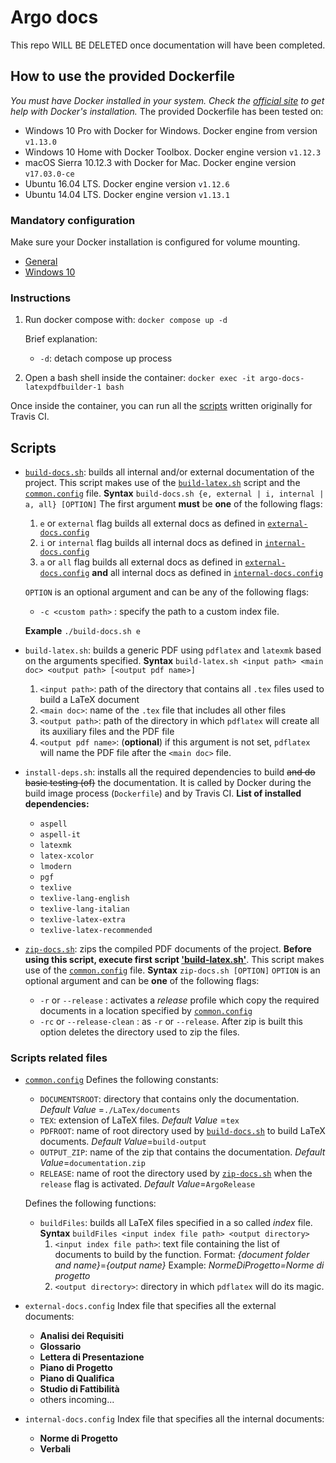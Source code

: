 # Argo docs

This repo WILL BE DELETED once documentation will have been completed.

## <a name="howto"></a>How to use the provided Dockerfile

*You must have Docker installed in your system. Check the  [official site](https://www.docker.com/products/overview) to get help with Docker's installation.*
The provided Dockerfile has been tested on:
-  Windows 10 Pro with Docker for Windows. Docker engine from version `v1.13.0`
-  Windows 10 Home with Docker Toolbox. Docker engine version `v1.12.3`
-  macOS Sierra 10.12.3 with Docker for Mac. Docker engine version `v17.03.0-ce`
-  Ubuntu 16.04 LTS. Docker engine version `v1.12.6`
-  Ubuntu 14.04 LTS. Docker engine version `v1.13.1`

### <a name="mandatoryconf">Mandatory configuration</a>

Make sure your Docker installation is configured for volume mounting.
-   [General](https://docs.docker.com/engine/tutorials/dockervolumes/)
-   [Windows 10](https://blogs.msdn.microsoft.com/stevelasker/2016/06/14/configuring-docker-for-windows-volumes/)

### <a name="instruction">Instructions</a>

1.  Run docker compose with:
    `docker compose up -d`

    Brief explanation:
    -   `-d`: detach compose up process

2. Open a bash shell inside the container:
    `docker exec -it argo-docs-latexpdfbuilder-1 bash`

Once inside the container, you can run all the [scripts](#scripts) written originally for Travis CI.

## <a name="scripts">Scripts</a>

-   <a name="bdocs">[`build-docs.sh`](build-docs.sh)</a>: builds all internal and/or external documentation of the project. This script makes use of the [`build-latex.sh`](#blatex) script and the  [`common.config`](#commonconf) file.
    **Syntax**
    `build-docs.sh {e, external | i, internal | a, all} [OPTION]`
    The first argument **must** be **one** of the following flags:
    1.  `e` or `external` flag builds all external docs as defined in [`external-docs.config`](#externaldocsconf)
    2.  `i` or `internal` flag builds all internal docs as defined in [`internal-docs.config`](#internaldocsconf)
    3.  `a` or `all` flag builds all external docs as defined in [`external-docs.config`](#externaldocsconf) **and** all internal docs as defined in [`internal-docs.config`](#internaldocsconf)

    `OPTION` is an optional argument and can be any of the following flags:
    -   `-c <custom path>` : specify the path to a custom index file.

    **Example**
    `./build-docs.sh e`

-   <a name="blatex">`build-latex.sh`</a>: builds a generic PDF using `pdflatex` and `latexmk` based on the arguments specified.
    **Syntax**
    `build-latex.sh <input path> <main doc> <output path> [<output pdf name>]`
    1.  `<input path>`: path of the directory that contains all `.tex` files used to build a LaTeX document
    2.  `<main doc>`: name of the `.tex` file that includes all other files
    3.  `<output path>`: path of the directory in which `pdflatex` will create all its auxiliary files and the PDF file
    4.  `<output pdf name>`: (**optional**) if this argument is not set, `pdflatex` will name the PDF file after the `<main doc>` file.

-   <a name="installdeps">`install-deps.sh`</a>: installs all the required dependencies to build ~~and do basic testing (of)~~ the documentation. It is called by Docker during the build image process (`Dockerfile`) and by Travis CI.
    **List of installed dependencies:**
    -   `aspell`
    -   `aspell-it`
    -   `latexmk`
    -   `latex-xcolor`
    -   `lmodern`
    -   `pgf`
    -   `texlive`
    -   `texlive-lang-english`
    -   `texlive-lang-italian`
    -   `texlive-latex-extra`
    -   `texlive-latex-recommended`

-   <a name="zipdocs">[`zip-docs.sh`](zip-docs.sh)</a>: zips the compiled PDF documents of the project. **Before using this script, execute first script ['build-latex.sh'](#blatex)**. This script makes use of the [`common.config`](#commonconf) file.
    **Syntax**
    `zip-docs.sh [OPTION]`
    `OPTION` is an optional argument and can be **one** of the following flags:
    -   `-r` or `--release` : activates a *release* profile which copy the required documents in a location specified by [`common.config`](#commonconf)
    -   `-rc` or `--release-clean` : as `-r` or `--release`. After zip is built this option deletes the directory used to zip the files.

### <a name="scripts">Scripts related files</a>
-   <a name="commonconf">[`common.config`](common.config)</a>
    Defines the following constants:
    -   `DOCUMENTSROOT`: directory that contains only the documentation.
    *Default Value* =`./LaTex/documents`
    -   `TEX`: extension of LaTeX files.
    *Default Value* =`tex`
    -   `PDFROOT`: name of root directory used by [`build-docs.sh`](#bdocs) to build LaTeX documents.
    *Default Value*=`build-output`
    -   `OUTPUT_ZIP`: name of the zip that contains the documentation.
    *Default Value*=`documentation.zip`
    -   `RELEASE`: name of root the directory used by [`zip-docs.sh`](#zipdocs) when the `release` flag is activated.
    *Default Value*=`ArgoRelease`

    Defines the following functions:
    -   `buildFiles`: builds all LaTeX files specified in a so called *index* file.
    **Syntax**
    `buildFiles <input index file path> <output directory>`
        1.  `<input index file path>`: text file containing the list of documents to build by the function.
        Format: *{document folder and name}*=*{output name}*
        Example: *NormeDiProgetto=Norme di progetto*
        2.  `<output directory>`: directory in which `pdflatex` will do its magic.
-   <a name="externaldocsconf">`external-docs.config`</a>
Index file that specifies all the external documents:
    -   **Analisi dei Requisiti**
    -   **Glossario**
    -   **Lettera di Presentazione**
    -   **Piano di Progetto**
    -   **Piano di Qualifica**
    -   **Studio di Fattibilità**
    - others incoming...

-   <a name="internaldocsconf">`internal-docs.config`</a>
Index file that specifies all the internal documents:
    -   **Norme di Progetto**
    -   **Verbali**
